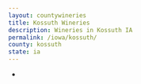 ```yaml
---
layout: countywineries
title: Kossuth Wineries
description: Wineries in Kossuth IA
permalink: /iowa/kossuth/
county: kossuth
state: ia
---
```

-

